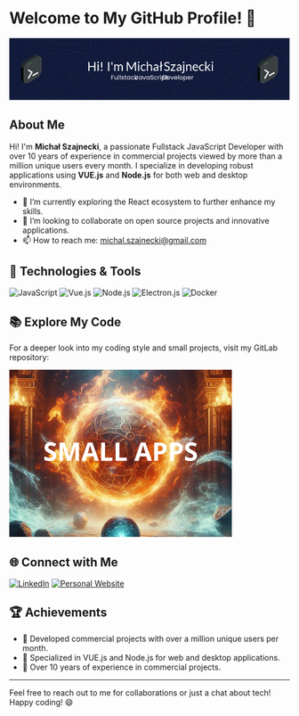 # Welcome to My GitHub Profile! 👋

![Header](https://raw.githubusercontent.com/michalszajnecki/michalszajnecki/main/github-header-image.webp)

## About Me

Hi! I'm **Michał Szajnecki**, a passionate Fullstack JavaScript Developer with over 10 years of experience in commercial projects viewed by more than a million unique users every month. I specialize in developing robust applications using **VUE.js** and **Node.js** for both web and desktop environments.

- 🌱 I’m currently exploring the React ecosystem to further enhance my skills.
- 👯 I’m looking to collaborate on open source projects and innovative applications.
- 📫 How to reach me: [michal.szajnecki@gmail.com](mailto:michal.szajnecki@gmail.com)

## 🔧 Technologies & Tools

![JavaScript](https://img.shields.io/badge/-JavaScript-F7DF1E?style=flat-square&logo=javascript&logoColor=black)
![Vue.js](https://img.shields.io/badge/-Vue.js-4FC08D?style=flat-square&logo=vue.js&logoColor=white)
![Node.js](https://img.shields.io/badge/-Node.js-339933?style=flat-square&logo=node.js&logoColor=white)
![Electron.js](https://img.shields.io/badge/-Electron.js-47848F?style=flat-square&logo=electron&logoColor=white)
![Docker](https://img.shields.io/badge/-Docker-2496ED?style=flat-square&logo=docker&logoColor=white)

## 📚 Explore My Code

For a deeper look into my coding style and small projects, visit my GitLab repository:

[![GitLab Repository](https://raw.githubusercontent.com/michalszajnecki/michalszajnecki/main/small-apps.webp)](https://bit.ly/49lnIy1)

## 🌐 Connect with Me

[![LinkedIn](https://img.shields.io/badge/-LinkedIn-0077B5?style=flat-square&logo=linkedin&logoColor=white)](https://bit.ly/3PsKQTN)
[![Personal Website](https://img.shields.io/badge/-Website-000000?style=flat-square&logo=about.me&logoColor=white)](https://bit.ly/49lnIy1)

## 🏆 Achievements

- 🎉 Developed commercial projects with over a million unique users per month.
- 🏅 Specialized in VUE.js and Node.js for web and desktop applications.
- 🌟 Over 10 years of experience in commercial projects.

---

Feel free to reach out to me for collaborations or just a chat about tech! Happy coding! 😄
